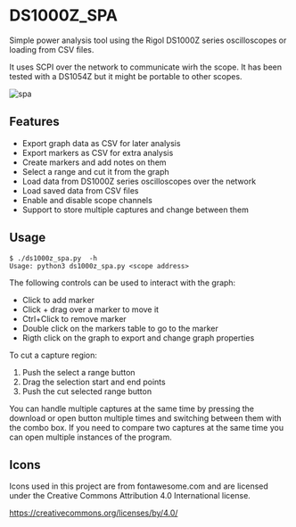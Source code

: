 # DS1000Z_SPA

Simple power analysis tool using the Rigol DS1000Z series oscilloscopes or 
loading from CSV files.

It uses SCPI over the network to communicate wirh the scope. It has been tested
with a DS1054Z but it might be portable to other scopes.

![spa](https://github.com/jpenalbae/DS1000Z_SPA/assets/8380459/b5a18bc7-d459-42cd-846d-4e3ba7530d8f)


## Features

- Export graph data as CSV for later analysis
- Export markers as CSV for extra analysis
- Create markers and add notes on them
- Select a range and cut it from the graph
- Load data from DS1000Z series oscilloscopes over the network
- Load saved data from CSV files
- Enable and disable scope channels
- Support to store multiple captures and change between them

## Usage

```
$ ./ds1000z_spa.py  -h
Usage: python3 ds1000z_spa.py <scope address>
```

The following controls can be used to interact with the graph:

- Click to add marker
- Click + drag over a marker to move it
- Ctrl+Click to remove marker
- Double click on the markers table to go to the marker
- Rigth click on the graph to export and change graph properties

To cut a capture region:
1. Push the select a range button
2. Drag the selection start and end points
3. Push the cut selected range button

You can handle multiple captures at the same time by pressing the download or
open button multiple times and switching between them with the combo box. If
you need to compare two captures at the same time you can open multiple
instances of the program.


## Icons

Icons used in this project are from fontawesome.com and are licensed under the
Creative Commons Attribution 4.0 International license.

https://creativecommons.org/licenses/by/4.0/
